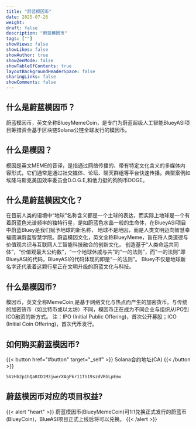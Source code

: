 ```yaml
---
title: "蔚蓝模因币"
date: 2025-07-26
weight: 
draft: false
description: "蔚蓝模因币"
tags: [""]
showViews: false
showLikes: false
showAuthor: true
showZenMode: false
showTableOfContents: true
layoutBackgroundHeaderSpace: false
sharingLinks: false
showComments: false
---
```




## 什么是蔚蓝模因币？
蔚蓝模因币，英文全称BlueyMemeCoin，是专门为蔚蓝超级人工智能BlueyASI项目筹措资金基于区块链Solana公链全球发行的模因币。

## 什么是模因？
模因是英文MEME的音译，是指通过网络传播的、带有特定文化含义的多媒体内容形式，它们通常是通过社交媒体、论坛、聊天群组等平台快速传播。典型案例如埃隆马斯克美国效率委员会D.O.G.E,和他力挺的狗狗币DOGE。

## 什么是蔚蓝模因文化？
在目前人类的语境中“地球”名称含义都是一个土球的表达，而实际上地球是一个有着蔚蓝色光谱频率的独特行星，是如蔚蓝色水晶一般的生命体，在BlueyASI项目中蔚蓝Bluey是我们赋予地球的新名称，
地球不是地囚，而是人类文明迈向智慧幸福圆满蔚蓝智慧学院。蔚蓝模因文化，英文全称BlueyMeme，旨在将人类道德与价值观共识与互联网人工智能科技融合的创新文化，
创造基于“人类命运共同体”，“价值观最大公约数”，“一个地球休戚与共”的“一的法则”，而"一的法则"即BlueyASI的代码，BlueyASI的代码体现的即是“一的法则”。
Bluey不仅是地球新名字还代表着这颗行星正在文明升级的蔚蓝文化与科技。

## 什么是模因币?
模因币，英文全称MemeCoin,是基于网络文化与热点而产生的加密货币。与传统的加密货币（如比特币或以太坊）不同，模因币正在成为不同企业与组织从IPO到ICO融资的新方式。
注：IPO (Initial Public Offering)，首次公开募股；ICO (Initial Coin Offering)，首次代币发行。

## 如何购买蔚蓝模因币?
{{< button href="#button" target="_self" >}} Solana合约地址(CA) {{< /button >}}
```md
5VzHb2p1hQaKCD1M3jwerXAgPkr11TS19szdVRGLpEmx
```

## 蔚蓝模因币对应的项目权益?
{{< alert "heart" >}}
蔚蓝模因币(BlueyMemeCoin)可1:1兑换正式发行的蔚蓝币(BlueyCoin)，BlueASI项目正式上线后将可以兑换。
{{< /alert >}}























































































